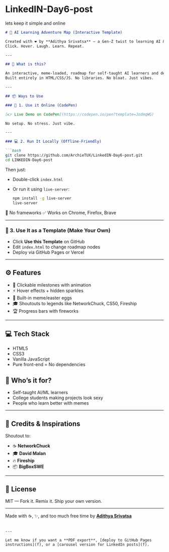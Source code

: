 # LinkedIN-Day6-post

lets keep it simple and online


````markdown
# 🚀 AI Learning Adventure Map (Interactive Template)

Created with ❤️ by **Adithya Srivatsa** — a Gen-Z twist to learning AI & DevOps.  
Click. Hover. Laugh. Learn. Repeat.

---

## 🌈 What is this?

An interactive, meme-loaded, roadmap for self-taught AI learners and devs.  
Built entirely in HTML/CSS/JS. No libraries. No bloat. Just vibes.

---

## 📦 Ways to Use

### 🔗 1. Use it Online (CodePen)

[👉 Live Demo on CodePen](https://codepen.io/pen?template=JodmqWG)

No setup. No stress. Just vibe.

---

### 💻 2. Run It Locally (Offline-Friendly)

```bash
git clone https://github.com/ArchieTUX/LinkedIN-Day6-post.git
cd LINKEDIN-Day6-post
````

Then just:

* Double-click `index.html`
* Or run it using `live-server`:

  ```bash
  npm install -g live-server
  live-server
  ```

🚫 No frameworks
✅ Works on Chrome, Firefox, Brave

---

### 🧬 3. Use It as a Template (Make Your Own)

* Click **Use this Template** on GitHub
* Edit `index.html` to change roadmap nodes
* Deploy via GitHub Pages or Vercel

---

## ⚙️ Features

* 🎯 Clickable milestones with animation
* ⚡ Hover effects + hidden sparkles
* 🤯 Built-in meme/easter eggs
* 🎓 Shoutouts to legends like NetworkChuck, CS50, Fireship
* 🏆 Progress bars with fireworks

---

## 💻 Tech Stack

* HTML5
* CSS3
* Vanilla JavaScript
* Pure front-end = No dependencies



## 🧠 Who’s it for?

* Self-taught AI/ML learners
* College students making projects look sexy
* People who learn better with memes

---

## 👑 Credits & Inspirations

Shoutout to:

* ☕ **NetworkChuck**
* 🎓 **David Malan**
* 🔥 **Fireship**
* 📦 **BigBoxSWE**

---

## 📄 License

MIT — Fork it. Remix it. Ship your own version.

---

Made with ☕, ✨, and too much free time by [**Adithya Srivatsa**](https://linkedin.com/in/...)

```

---

Let me know if you want a **PDF export**, [deploy to GitHub Pages instructions](f), or a [carousel version for LinkedIn posts](f).
```

